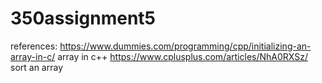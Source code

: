 # 350assignment5

references:
https://www.dummies.com/programming/cpp/initializing-an-array-in-c/ array in c++
https://www.cplusplus.com/articles/NhA0RXSz/ sort an array 

